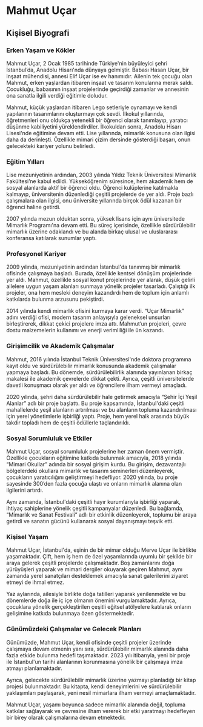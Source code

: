 # Mahmut Uçar

## Kişisel Biyografi

### Erken Yaşam ve Kökler

Mahmut Uçar, 2 Ocak 1985 tarihinde Türkiye'nin büyüleyici şehri İstanbul’da, Anadolu Hisarı'nda dünyaya gelmiştir. Babası Hasan Uçar, bir inşaat mühendisi, annesi Elif Uçar ise ev hanımıdır. Ailenin tek çocuğu olan Mahmut, erken yaşlardan itibaren inşaat ve tasarım konularına merak saldı. Çocukluğu, babasının inşaat projelerinde geçirdiği zamanlar ve annesinin ona sanatla ilgili verdiği eğitimle doludur. 

Mahmut, küçük yaşlardan itibaren Lego setleriyle oynamayı ve kendi yapılarının tasarımlarını oluşturmayı çok sevdi. İlkokul yıllarında, öğretmenleri onu oldukça yetenekli bir öğrenci olarak tanımlayıp, yaratıcı düşünme kabiliyetini yüreklendirdiler. İlkokuldan sonra, Anadolu Hisarı Lisesi'nde eğitimine devam etti. Lise yıllarında, mimarlık konusuna olan ilgisi daha da derinleşti. Özellikle mimari çizim dersinde gösterdiği başarı, onun gelecekteki kariyer yolunu belirledi.

### Eğitim Yılları

Lise mezuniyetinin ardından, 2003 yılında Yıldız Teknik Üniversitesi Mimarlık Fakültesi’ne kabul edildi. Yükseköğrenim süresince, hem akademik hem de sosyal alanlarda aktif bir öğrenci oldu. Öğrenci kulüplerine katılmakla kalmayıp, üniversitenin düzenlediği çeşitli projelerde de yer aldı. Proje bazlı çalışmalara olan ilgisi, onu üniversite yıllarında birçok ödül kazanan bir öğrenci haline getirdi.

2007 yılında mezun olduktan sonra, yüksek lisans için aynı üniversitede Mimarlık Programı'na devam etti. Bu süreç içerisinde, özellikle sürdürülebilir mimarlık üzerine odaklandı ve bu alanda birkaç ulusal ve uluslararası konferansa katılarak sunumlar yaptı.

### Profesyonel Kariyer

2009 yılında, mezuniyetinin ardından İstanbul'da tanınmış bir mimarlık ofisinde çalışmaya başladı. Burada, özellikle kentsel dönüşüm projelerinde yer aldı. Mahmut, özellikle sosyal konut projelerinde yer alarak, düşük gelirli ailelere uygun yaşam alanları sunmaya yönelik projeler tasarladı. Çalıştığı ilk projeler, ona hem mesleki deneyim kazandırdı hem de toplum için anlamlı katkılarda bulunma arzusunu pekiştirdi.

2014 yılında kendi mimarlık ofisini kurmaya karar verdi. “Uçar Mimarlık” adını verdiği ofisi, modern tasarım anlayışıyla geleneksel unsurları birleştirerek, dikkat çekici projelere imza attı. Mahmut’un projeleri, çevre dostu malzemelerin kullanımı ve enerji verimliliği ile ün kazandı. 

### Girişimcilik ve Akademik Çalışmalar

Mahmut, 2016 yılında İstanbul Teknik Üniversitesi'nde doktora programına kayıt oldu ve sürdürülebilir mimarlık konusunda akademik çalışmalar yapmaya başladı. Bu dönemde, sürdürülebilirlik alanında yayınlanan birkaç makalesi ile akademik çevrelerde dikkat çekti. Ayrıca, çeşitli üniversitelerde davetli konuşmacı olarak yer aldı ve öğrencilere ilham vermeyi amaçladı.

2020 yılında, şehri daha sürdürülebilir hale getirmek amacıyla “Şehir İçi Yeşil Alanlar” adlı bir proje başlattı. Bu proje kapsamında, İstanbul'daki çeşitli mahallelerde yeşil alanların artırılması ve bu alanların topluma kazandırılması için yerel yönetimlerle işbirliği yaptı. Proje, hem yerel halk arasında büyük takdir topladı hem de çeşitli ödüllerle taçlandırıldı.

### Sosyal Sorumluluk ve Etkiler

Mahmut Uçar, sosyal sorumluluk projelerine her zaman önem vermiştir. Özellikle çocukların eğitimine katkıda bulunmak amacıyla, 2018 yılında “Mimari Okullar” adında bir sosyal girişim kurdu. Bu girişim, dezavantajlı bölgelerdeki okullara mimarlık ve tasarım seminerleri düzenleyerek, çocukların yaratıcılığını geliştirmeyi hedefliyor. 2020 yılında, bu proje sayesinde 300’den fazla çocuğa ulaştı ve onların mimarlık alanına olan ilgilerini artırdı.

Aynı zamanda, İstanbul'daki çeşitli hayır kurumlarıyla işbirliği yaparak, ihtiyaç sahiplerine yönelik çeşitli kampanyalar düzenledi. Bu bağlamda, “Mimarlık ve Sanat Festivali” adlı bir etkinlik düzenleyerek, toplumu bir araya getirdi ve sanatın gücünü kullanarak sosyal dayanışmayı teşvik etti.

### Kişisel Yaşam

Mahmut Uçar, İstanbul'da, eşinin de bir mimar olduğu Merve Uçar ile birlikte yaşamaktadır. Çift, hem iş hem de özel yaşamlarında uyumlu bir şekilde bir araya gelerek çeşitli projelerde çalışmaktadır. Boş zamanlarını doğa yürüyüşleri yaparak ve mimari dergiler okuyarak geçiren Mahmut, aynı zamanda yerel sanatçıları desteklemek amacıyla sanat galerilerini ziyaret etmeyi de ihmal etmez.

Yaz aylarında, ailesiyle birlikte doğa tatilleri yaparak yenilenmekte ve bu dönemlerde doğa ile iç içe olmanın önemini vurgulamaktadır. Ayrıca, çocuklara yönelik gerçekleştirilen çeşitli eğitsel atölyelere katılarak onların gelişimine katkıda bulunmaya özen göstermektedir.

### Günümüzdeki Çalışmalar ve Gelecek Planları

Günümüzde, Mahmut Uçar, kendi ofisinde çeşitli projeler üzerinde çalışmaya devam etmenin yanı sıra, sürdürülebilir mimarlık alanında daha fazla etkide bulunma hedefi taşımaktadır. 2023 yılı itibarıyla, yeni bir proje ile İstanbul'un tarihi alanlarının korunmasına yönelik bir çalışmaya imza atmayı planlamaktadır. 

Ayrıca, gelecekte sürdürülebilir mimarlık üzerine yazmayı planladığı bir kitap projesi bulunmaktadır. Bu kitapta, kendi deneyimlerini ve sürdürülebilir yaklaşımları paylaşarak, yeni nesil mimarlara ilham vermeyi amaçlamaktadır.

Mahmut Uçar, yaşamı boyunca sadece mimarlık alanında değil, topluma katkılar sağlayarak ve çevresine ilham vererek bir etki yaratmayı hedefleyen bir birey olarak çalışmalarına devam etmektedir.